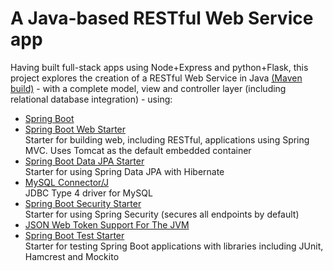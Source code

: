 #  A Java-based RESTful Web Service app

Having built full-stack apps using Node+Express and python+Flask, this
project explores the creation of a RESTful Web Service in Java [(Maven build)](https://mvnrepository.com/artifact/org.springframework.boot/spring-boot-maven-plugin/) - with a complete model, view and controller layer (including relational database integration) - using:

* [Spring Boot](https://mvnrepository.com/artifact/org.springframework.boot/spring-boot-starter-parent)
* [Spring Boot Web Starter](https://mvnrepository.com/artifact/org.springframework.boot/spring-boot-starter-web)
<br/>Starter for building web, including RESTful, applications using Spring MVC. Uses Tomcat as the default embedded container
* [Spring Boot Data JPA Starter](https://mvnrepository.com/artifact/org.springframework.boot/spring-boot-starter-data-jpa)
<br/>Starter for using Spring Data JPA with Hibernate
* [MySQL Connector/J](https://mvnrepository.com/artifact/mysql/mysql-connector-java)
<br/>JDBC Type 4 driver for MySQL
* [Spring Boot Security Starter](https://mvnrepository.com/artifact/org.springframework.boot/spring-boot-starter-security)
<br/>Starter for using Spring Security (secures all endpoints by default)
* [JSON Web Token Support For The JVM](https://mvnrepository.com/artifact/io.jsonwebtoken/jjwt)
* [Spring Boot Test Starter](https://mvnrepository.com/artifact/org.springframework.boot/spring-boot-starter-test)
<br/>Starter for testing Spring Boot applications with libraries including JUnit, Hamcrest and Mockito


